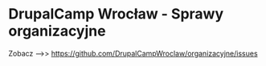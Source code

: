 DrupalCamp Wrocław - Sprawy organizacyjne
==========================================

Zobacz -->> https://github.com/DrupalCampWroclaw/organizacyjne/issues
